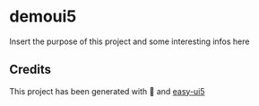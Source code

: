 # demoui5

Insert the purpose of this project and some interesting infos here

## Credits

This project has been generated with 💙 and [easy-ui5](https://github.com/SAP)

